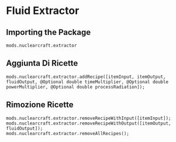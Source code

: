 # Fluid Extractor

## Importing the Package
`mods.nuclearcraft.extractor`

## Aggiunta Di Ricette
```zenscript
mods.nuclearcraft.extractor.addRecipe([itemInput, itemOutput, fluidOutput, @Optional double timeMultiplier, @Optional double powerMultiplier, @Optional double processRadiation]);
```

## Rimozione Ricette
```zenscript
mods.nuclearcraft.extractor.removeRecipeWithInput([itemInput]);
mods.nuclearcraft.extractor.removeRecipeWithOutput([itemOutput, fluidOutput]);
mods.nuclearcraft.extractor.removeAllRecipes();
```